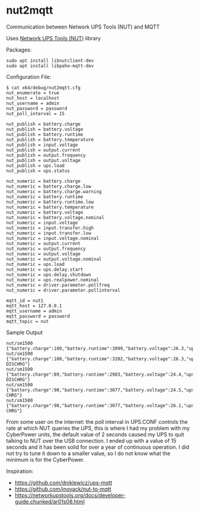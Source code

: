 # nut2mqtt
Communication between Network UPS Tools (NUT) and MQTT

Uses [Network UPS Tools (NUT)](https://networkupstools.org/docs/developer-guide.chunked/ar01s08.html) library

Packages:
```
sudo apt install libnutclient-dev
sudo apt install libpaho-mqtt-dev
```

Configuration File:
```
$ cat x64/debug/nut2mqtt.cfg
nut_enumerate = true
nut_host = localhost
nut_username = admin
nut_password = password
nut_poll_interval = 15

nut_publish = battery.charge
nut_publish = battery.voltage
nut_publish = battery.runtime
nut_publish = battery.temperature
nut_publish = input.voltage
nut_publish = output.current
nut_publish = output.frequency
nut_publish = output.voltage
nut_publish = ups.load
nut_publish = ups.status

nut_numeric = battery.charge
nut_numeric = battery.charge.low
nut_numeric = battery.charge.warning
nut_numeric = battery.runtime
nut_numeric = battery.runtime.low
nut_numeric = battery.temperature
nut_numeric = battery.voltage
nut_numeric = battery.voltage.nominal
nut_numeric = input.voltage
nut_numeric = input.transfer.high
nut_numeric = input.transfer.low
nut_numeric = input.voltage.nominal
nut_numeric = output.current
nut_numeric = output.frequency
nut_numeric = output.voltage
nut_numeric = output.voltage.nominal
nut_numeric = ups.load
nut_numeric = ups.delay.start
nut_numeric = ups.delay.shutdown
nut_numeric = ups.realpower.nominal
nut_numeric = driver.parameter.pollfreq
nut_numeric = driver.parameter.pollinterval

mqtt_id = nut1
mqtt_host = 127.0.0.1
mqtt_username = admin
mqtt_password = password
mqtt_topic = nut
```

Sample Output
```
nut/sm1500 {"battery.charge":100,"battery.runtime":3099,"battery.voltage":26.3,"ups.status":"OL"}
nut/sm1500 {"battery.charge":100,"battery.runtime":3202,"battery.voltage":26.3,"ups.status":"OB DISCHRG"}
nut/sm1500 {"battery.charge":89,"battery.runtime":2983,"battery.voltage":24.4,"ups.status":"OB DISCHRG"}
nut/sm1500 {"battery.charge":90,"battery.runtime":3077,"battery.voltage":24.5,"ups.status":"OL CHRG"}
nut/sm1500 {"battery.charge":90,"battery.runtime":3077,"battery.voltage":26.1,"ups.status":"OL CHRG"}
```

From some user on the internet:  the poll interval in UPS.CONF controls the rate at which NUT queries the UPS, this is where I had my problem with my CyberPower units, the default value of 2 seconds caused my UPS to quit talking to NUT over the USB connection. I ended up with a value of 15 seconds and it has been solid for over a year of continuous operation. I did not try to tune it down to a smaller value, so I do not know what the minimum is for the CyberPower.

Inspiration:

* https://github.com/dniklewicz/ups-mqtt
* https://github.com/jnovack/nut-to-mqtt
* https://networkupstools.org/docs/developer-guide.chunked/ar01s08.html
